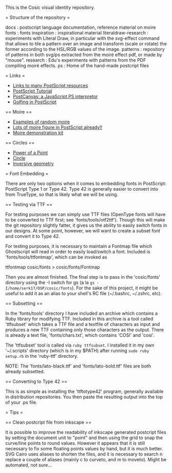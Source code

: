This is the Cosic visual identity repository.

= Structure of the repository =


docs
:    postscript language documentation, reference material on moire
fonts
:    fonts
inspiration
:    inspirational material
literaldraw-research
:    experiments with Literal Draw, in particular with the svg-effect command that allows to tile a pattern over an image and transform (scale or rotate) the former according to the HSL/RGB values of the image.
patterns
:   repository of patterns in both svg/ps extracted from the moiré effect pdf, or made by "mouse".
research
:   Edu's experiments with patterns from the PDF compiling moiré effects.
ps
:   Home of the hand-made postcript files


= Links =

* [Links to many PostScript resources](http://www.inkguides.com/postscript-programming.asp)
* [PostScript Tutorial](http://www.tailrecursive.org/postscript/postscript.html)
* [PostCanvas: a JavaScript PS interpretor](http://www.feiri.de/pcan/)
* [Golfing in PostScript](https://sites.google.com/site/codegolfingtips/Postscript)

== Moire ==

* [Examples of random moire](http://4z.com/people/emin-gabrielyan/public/070212-random-moire/)
* [Lots of moire figure in PostScript already!!](http://diwww.epfl.ch/w3lsp/books/moire/figs1.html)
* [Moire demonstration kit](http://diwww.epfl.ch/w3lsp/books/moire/kit1.html) 

== Circles ==

* [Power of a Point](http://en.wikipedia.org/wiki/File:E8PetrieFull.svg)
* [Circle](http://en.wikipedia.org/wiki/Circle)
* [Inversive geometry](http://en.wikipedia.org/wiki/Inversive_geometry)


= Font Embedding =

There are only two options when it comes to embedding fonts in PostScript: PostScript Type 1 or Type 42. Type 42 is generally easier to convert into from TrueType, so that is likely what we will be using.

== Testing via TTF ==

For testing purposes we can simply use TTF files (OpenType fonts will have to be converted to TTF first; see 'fonts/tools/otf2ttf'). Though this will make the git repository slightly fatter, it gives us the ability to easily switch fonts in our designs. At some point, however, we will want to create a subset font and convert it to Type 42.

For testing purposes, it is necessary to maintain a Fontmap file which Ghostscript will read in order to easily load/switch a font. Included is 'fonts/tools/ttfontmap', which can be invoked as

  ttfontmap cosic/fonts > cosic/fonts/Fontmap

Then you are almost finished. The final step is to pass in the 'cosic/fonts' directory using the -I switch for gs (a la `gs -I/home/serk17/OSP/cosic/fonts`). For the sake of this project, it might be useful to add it as an alias to your shell's RC file (~/.bashrc, ~/.zshrc, etc).

== Subsetting ==

In the 'fonts/tools' directory I have included an archive which contains a Ruby library for modifying TTF. Included in this archive is a tool called 'ttfsubset' which takes a TTF file and a textfile of characters as input and produces a new TTF containing only those characters as the output. There is already a text file, 'fonts/chars.txt', which contains 'COSI' and 'cosi'. 

The 'ttfsubset' tool is called via `ruby ttfsubset`. I installed it in my own '~/.scripts' directory (which is in my $PATH) after running `sudo ruby setup.rb` in the 'ruby-ttf' directory.

NOTE: The 'fonts/lato-black.ttf' and 'fonts/lato-bold.ttf' files are both already subsetted.

== Converting to Type 42 ==

This is as simple as installing the 'ttftotype42' program, generally available in distribution repositories. You then paste the resulting output into the top of your .ps file.

= Tips = 

== Clean postcript file from inkscape == 

It is possible to improve the readability of inkscape generated postcript files by setting the document unit to "point" and then using the grid to snap the curve/line points to round values. However it appears that it is still necessary to fix some floating points values by hand, but it is much better. SVG Cairo uses aliases to shorten the files, and it is necessary to search n replace a couple of aliases (mainly c to curveto, and m to moveto). Might be automated, not sure...
